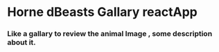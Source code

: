 # Horne dBeasts Gallary  reactApp

 ### Like a gallary to review the animal Image , some description about it.